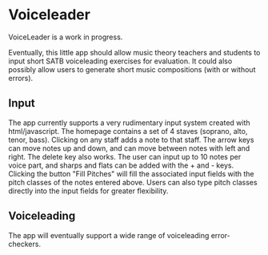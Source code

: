 Voiceleader
===========
VoiceLeader is a work in progress.

Eventually, this little app should allow music theory teachers and students to input short SATB voiceleading exercises for evaluation.  It could also possibly allow users to generate short music compositions (with or without errors).

Input
-----
The app currently supports a very rudimentary input system created with html/javascript.  The homepage contains a set of 4 staves (soprano, alto, tenor, bass).  Clicking on any staff adds a note to that staff.  The arrow keys can move notes up and down, and can move between notes with left and right.  The delete key also works.  The user can input up to 10 notes per voice part, and sharps and flats can be added with the + and - keys.  Clicking the button "Fill Pitches" will fill the associated input fields with the pitch classes of the notes entered above.  Users can also type pitch classes directly into the input fields for greater flexibility.

Voiceleading
------------
The app will eventually support a wide range of voiceleading error-checkers. 

